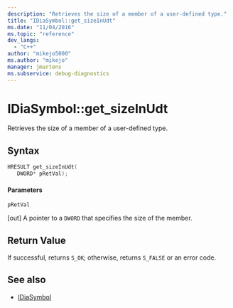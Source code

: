 ```yaml
---
description: "Retrieves the size of a member of a user-defined type."
title: "IDiaSymbol::get_sizeInUdt"
ms.date: "11/04/2016"
ms.topic: "reference"
dev_langs:
  - "C++"
author: "mikejo5000"
ms.author: "mikejo"
manager: jmartens
ms.subservice: debug-diagnostics
---
```

# IDiaSymbol::get_sizeInUdt

Retrieves the size of a member of a user-defined type.

## Syntax

```C++
HRESULT get_sizeInUdt(
   DWORD* pRetVal);
```

#### Parameters
 `pRetVal`

[out] A pointer to a `DWORD` that specifies the size of the member.

## Return Value
 If successful, returns `S_OK`; otherwise, returns `S_FALSE` or an error code.

## See also
- [IDiaSymbol](../../debugger/debug-interface-access/idiasymbol.md)
